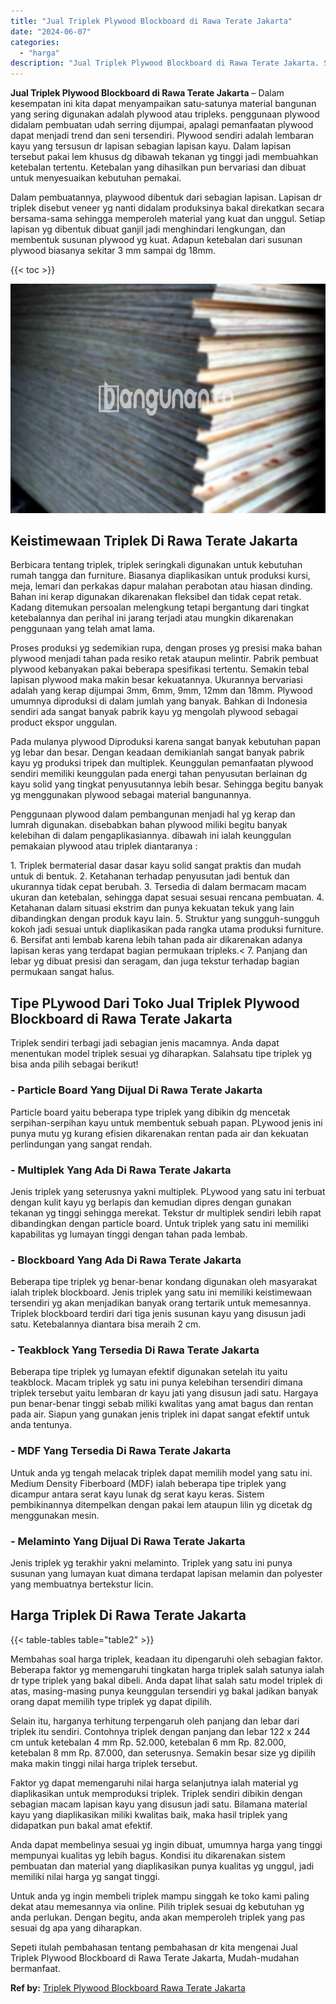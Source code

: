 ```yaml
---
title: "Jual Triplek Plywood Blockboard di Rawa Terate Jakarta"
date: "2024-06-07"
categories: 
  - "harga"
description: "Jual Triplek Plywood Blockboard di Rawa Terate Jakarta. Sepeti itulah pembahasan tentang pembahasan dr kita mengenai Jual Triplek Plywood Blockboard di Rawa..."
---
```


**Jual Triplek Plywood Blockboard di Rawa Terate Jakarta** – Dalam kesempatan ini kita dapat menyampaikan satu-satunya material bangunan yang sering digunakan adalah plywood atau tripleks. penggunaan plywood didalam pembuatan udah serring dijumpai, apalagi pemanfaatan plywood dapat menjadi trend dan seni tersendiri. Plywood sendiri adalah lembaran kayu yang tersusun dr lapisan sebagian lapisan kayu. Dalam lapisan tersebut pakai lem khusus dg dibawah tekanan yg tinggi jadi membuahkan ketebalan tertentu. Ketebalan yang dihasilkan pun bervariasi dan dibuat untuk menyesuaikan kebutuhan pemakai.

Dalam pembuatannya, playwood dibentuk dari sebagian lapisan. Lapisan dr triplek disebut veneer yg nanti didalam produksinya bakal direkatkan secara bersama-sama sehingga memperoleh material yang kuat dan unggul. Setiap lapisan yg dibentuk dibuat ganjil jadi menghindari lengkungan, dan membentuk susunan plywood yg kuat. Adapun ketebalan dari susunan plywood biasanya sekitar 3 mm sampai dg 18mm.

{{< toc >}}

![Jual Triplek Plywood Blockboard di Rawa Terate Jakarta](/images/jual-triplek-murah-32.png)

## Keistimewaan Triplek Di Rawa Terate Jakarta

Berbicara tentang triplek, triplek seringkali digunakan untuk kebutuhan rumah tangga dan furniture. Biasanya diaplikasikan untuk produksi kursi, meja, lemari dan perkakas dapur malahan perabotan atau hiasan dinding. Bahan ini kerap digunakan dikarenakan fleksibel dan tidak cepat retak. Kadang ditemukan persoalan melengkung tetapi bergantung dari tingkat ketebalannya dan perihal ini jarang terjadi atau mungkin dikarenakan penggunaan yang telah amat lama.

Proses produksi yg sedemikian rupa, dengan proses yg presisi maka bahan plywood menjadi tahan pada resiko retak ataupun melintir. Pabrik pembuat plywood kebanyakan pakai beberapa spesifikasi tertentu. Semakin tebal lapisan plywood maka makin besar kekuatannya. Ukurannya bervariasi adalah yang kerap dijumpai 3mm, 6mm, 9mm, 12mm dan 18mm. Plywood umumnya diproduksi di dalam jumlah yang banyak. Bahkan di Indonesia sendiri ada sangat banyak pabrik kayu yg mengolah plywood sebagai product ekspor unggulan.

Pada mulanya plywood Diproduksi karena sangat banyak kebutuhan papan yg lebar dan besar. Dengan keadaan demikianlah sangat banyak pabrik kayu yg produksi tripek dan multiplek. Keunggulan pemanfaatan plywood sendiri memiliki keunggulan pada energi tahan penyusutan berlainan dg kayu solid yang tingkat penyusutannya lebih besar. Sehingga begitu banyak yg menggunakan plywood sebagai material bangunannya.

Penggunaan plywood dalam pembangunan menjadi hal yg kerap dan lumrah digunakan. disebabkan bahan plywood miliki begitu banyak kelebihan di dalam pengaplikasiannya. dibawah ini ialah keunggulan pemakaian plywood atau triplek diantaranya :

1\. Triplek bermaterial dasar dasar kayu solid sangat praktis dan mudah untuk di bentuk. 2. Ketahanan terhadap penyusutan jadi bentuk dan ukurannya tidak cepat berubah. 3. Tersedia di dalam bermacam macam ukuran dan ketebalan, sehingga dapat sesuai sesuai rencana pembuatan. 4. Ketahanan dalam situasi ekstrim dan punya kekuatan tekuk yang lain dibandingkan dengan produk kayu lain. 5. Struktur yang sungguh-sungguh kokoh jadi sesuai untuk diaplikasikan pada rangka utama produksi furniture. 6. Bersifat anti lembab karena lebih tahan pada air dikarenakan adanya lapisan keras yang terdapat bagian permukaan tripleks.< 7. Panjang dan lebar yg dibuat presisi dan seragam, dan juga tekstur terhadap bagian permukaan sangat halus.

## Tipe PLywood Dari Toko Jual Triplek Plywood Blockboard di Rawa Terate Jakarta

Triplek sendiri terbagi jadi sebagian jenis macamnya. Anda dapat menentukan model triplek sesuai yg diharapkan. Salahsatu tipe triplek yg bisa anda pilih sebagai berikut!

### \- Particle Board Yang Dijual Di Rawa Terate Jakarta

Particle board yaitu beberapa type triplek yang dibikin dg mencetak serpihan-serpihan kayu untuk membentuk sebuah papan. PLywood jenis ini punya mutu yg kurang efisien dikarenakan rentan pada air dan kekuatan perlindungan yang sangat rendah.

### \- Multiplek Yang Ada Di Rawa Terate Jakarta

Jenis triplek yang seterusnya yakni multiplek. PLywood yang satu ini terbuat dengan kulit kayu yg berlapis dan kemudian dipres dengan gunakan tekanan yg tinggi sehingga merekat. Tekstur dr multiplek sendiri lebih rapat dibandingkan dengan particle board. Untuk triplek yang satu ini memiliki kapabilitas yg lumayan tinggi dengan tahan pada lembab.

### \- Blockboard Yang Ada Di Rawa Terate Jakarta

Beberapa tipe triplek yg benar-benar kondang digunakan oleh masyarakat ialah triplek blockboard. Jenis triplek yang satu ini memiliki keistimewaan tersendiri yg akan menjadikan banyak orang tertarik untuk memesannya. Triplek blockboard terdiri dari tiga jenis susunan kayu yang disusun jadi satu. Ketebalannya diantara bisa meraih 2 cm.

### \- Teakblock Yang Tersedia Di Rawa Terate Jakarta

Beberapa tipe triplek yg lumayan efektif digunakan setelah itu yaitu teakblock. Macam triplek yg satu ini punya kelebihan tersendiri dimana triplek tersebut yaitu lembaran dr kayu jati yang disusun jadi satu. Hargaya pun benar-benar tinggi sebab miliki kwalitas yang amat bagus dan rentan pada air. Siapun yang gunakan jenis triplek ini dapat sangat efektif untuk anda tentunya.

### \- MDF Yang Tersedia Di Rawa Terate Jakarta

Untuk anda yg tengah melacak triplek dapat memilih model yang satu ini. Medium Density Fiberboard (MDF) ialah beberapa tipe triplek yang dicampur antara serat kayu lunak dg serat kayu keras. Sistem pembikinannya ditempelkan dengan pakai lem ataupun lilin yg dicetak dg menggunakan mesin.

### \- Melaminto Yang Dijual Di Rawa Terate Jakarta

Jenis triplek yg terakhir yakni melaminto. Triplek yang satu ini punya susunan yang lumayan kuat dimana terdapat lapisan melamin dan polyester yang membuatnya bertekstur licin.

## Harga Triplek Di Rawa Terate Jakarta

{{< table-tables table="table2" >}}

Membahas soal harga triplek, keadaan itu dipengaruhi oleh sebagian faktor. Beberapa faktor yg memengaruhi tingkatan harga triplek salah satunya ialah dr type triplek yang bakal dibeli. Anda dapat lihat salah satu model triplek di atas, masing-masing punya keunggulan tersendiri yg bakal jadikan banyak orang dapat memilih type triplek yg dapat dipilih.

Selain itu, harganya terhitung terpengaruh oleh panjang dan lebar dari triplek itu sendiri. Contohnya triplek dengan panjang dan lebar 122 x 244 cm untuk ketebalan 4 mm Rp. 52.000, ketebalan 6 mm Rp. 82.000, ketebalan 8 mm Rp. 87.000, dan seterusnya. Semakin besar size yg dipilih maka makin tinggi nilai harga triplek tersebut.

Faktor yg dapat memengaruhi nilai harga selanjutnya ialah material yg diaplikasikan untuk memproduksi triplek. Triplek sendiri dibikin dengan sebagian macam lapisan kayu yang disusun jadi satu. Bilamana material kayu yang diaplikasikan miliki kwalitas baik, maka hasil triplek yang didapatkan pun bakal amat efektif.

Anda dapat membelinya sesuai yg ingin dibuat, umumnya harga yang tinggi mempunyai kualitas yg lebih bagus. Kondisi itu dikarenakan sistem pembuatan dan material yang diaplikasikan punya kualitas yg unggul, jadi memiliki nilai harga yg sangat tinggi.

Untuk anda yg ingin membeli triplek mampu singgah ke toko kami paling dekat atau memesannya via online. Pilih triplek sesuai dg kebutuhan yg anda perlukan. Dengan begitu, anda akan memperoleh triplek yang pas sesuai dg apa yang diharapkan.

Sepeti itulah pembahasan tentang pembahasan dr kita mengenai Jual Triplek Plywood Blockboard di Rawa Terate Jakarta, Mudah-mudahan bermanfaat.

**Ref by:** [Triplek Plywood Blockboard Rawa Terate Jakarta](https://id.wikipedia.org/wiki/Triplek)
